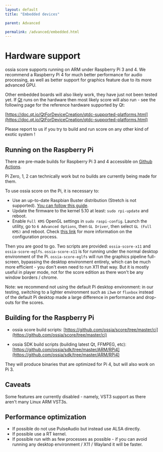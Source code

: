 ```yaml
---
layout: default
title: "Embedded devices"

parent: Advanced

permalink: /advanced/embedded.html
---
```


# Hardware support

ossia score supports running on ARM under Raspberry Pi 3 and 4. We recommend a Raspberry Pi 4 for much better performance for audio processing, as well as better support for graphics feature due to its more advanced GPU.

Other embedded boards will also likely work, they have just not been tested yet. If [Qt](https://qt.io) runs on the hardware then most likely score will also run - see the following page for the reference hardware supported by Qt:

[https://doc.qt.io/QtForDeviceCreation/qtdc-supported-platforms.html](https://doc.qt.io/QtForDeviceCreation/qtdc-supported-platforms.html)

Please report to us if you try to build and run score on any other kind of exotic system !

## Running on the Raspberry Pi

There are pre-made builds for Raspberry Pi 3 and 4 accessible on [Github Actions](https://github.com/ossia/score/actions).

Pi Zero, 1, 2 can technically work but no builds are currently being made for them.

To use ossia score on the Pi, it is necessary to:

- Use an up-to-date Raspbian Buster distribution (Stretch is not supported). [You can follow this guide](http://baddotrobot.com/blog/2019/08/29/upgrade-raspian-stretch-to-buster/).
- Update the firmware to the kernel 5.10 at least: `sudo rpi-update` and reboot.
- Enable `Full KMS` OpenGL settings in `sudo raspi-config`. Launch the utility, go to `6 Advanced Options`, then `GL Driver`, then select `GL (Full KMS)` and reboot. Check [this link](https://www.raspberrypi.org/documentation/configuration/raspi-config.md) for more information on the configuration process.

Then you are good to go. Two scripts are provided: `ossia-score-x11` and `ossia-score-eglfs`.
`ossia-score-x11` is for running under the normal desktop environment of the Pi.
`ossia-score-eglfs` will run the graphics pipeline full-screen, bypassing the desktop environment entirely, which can be much more efficient - you don't even need to run X11 that way. But it is mostly useful in player mode, not for the score edition as there won't be any window borders / chrome.

Note: we recommend not using the default Pi desktop environment: in our testing, switching to a lighter environment such as `i3wm` or `fluxbox` instead of the default Pi desktop made a large difference in performance and drop-outs for the scores.

## Building for the Raspberry Pi

- ossia score build scripts: [https://github.com/ossia/score/tree/master/ci](https://github.com/ossia/score/tree/master/ci)

- ossia SDK build scripts (building latest Qt, FFMPEG, etc): [https://github.com/ossia/sdk/tree/master/ARM/RPi4](https://github.com/ossia/sdk/tree/master/ARM/RPi4)

They will produce binaries that are optimized for Pi 4, but will also work on Pi 3.

## Caveats

Some features are currently disabled - namely, VST3 support as there aren't many Linux ARM VST3s.

## Performance optimization

- If possible do not use PulseAudio but instead use ALSA directly.
- If possible use a RT kernel.
- If possible run with as few processes as possible - if you can avoid running any desktop environment / X11 / Wayland it will be faster.